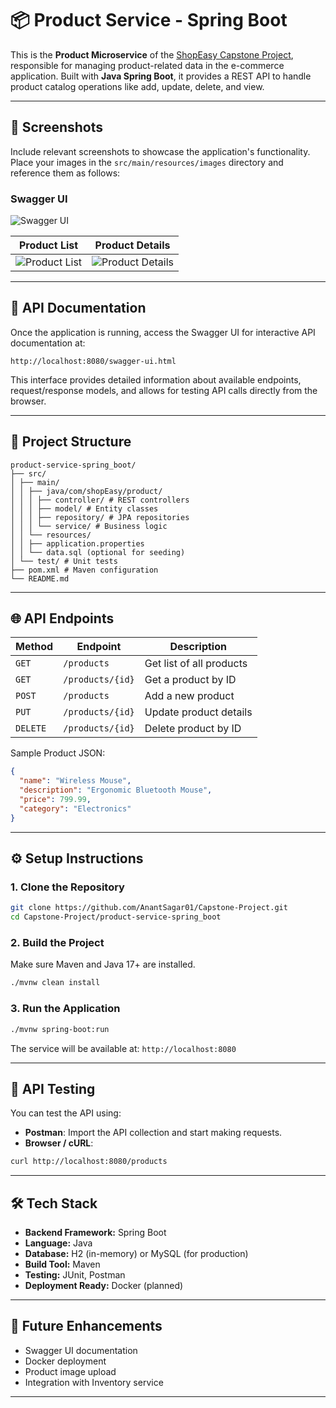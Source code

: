 # 📦 Product Service - Spring Boot

This is the **Product Microservice** of the [ShopEasy Capstone Project](https://github.com/AnantSagar01/Capstone-Project), responsible for managing product-related data in the e-commerce application. Built with **Java Spring Boot**, it provides a REST API to handle product catalog operations like add, update, delete, and view.

---

## 📸 Screenshots

Include relevant screenshots to showcase the application's functionality. Place your images in the `src/main/resources/images` directory and reference them as follows:

### Swagger UI

![Swagger UI](src/main/resources/images/swagger-ui.png)

| Product List | Product Details |
|--------------|-------------|
| ![Product List](screenshots/get-products.png) | ![Product Details](screenshots/post-product.png) |

---

## 📄 API Documentation

Once the application is running, access the Swagger UI for interactive API documentation at:

```
http://localhost:8080/swagger-ui.html
```

This interface provides detailed information about available endpoints, request/response models, and allows for testing API calls directly from the browser.

---

## 📁 Project Structure
```
product-service-spring_boot/
├── src/
│ ├── main/
│ │ ├── java/com/shopEasy/product/
│ │ │ ├── controller/ # REST controllers
│ │ │ ├── model/ # Entity classes
│ │ │ ├── repository/ # JPA repositories
│ │ │ └── service/ # Business logic
│ │ └── resources/
│ │ ├── application.properties
│ │ └── data.sql (optional for seeding)
│ └── test/ # Unit tests
├── pom.xml # Maven configuration
└── README.md
```

---

## 🌐 API Endpoints

| Method | Endpoint                | Description                  |
|--------|-------------------------|------------------------------|
| `GET`  | `/products`             | Get list of all products     |
| `GET`  | `/products/{id}`        | Get a product by ID          |
| `POST` | `/products`             | Add a new product            |
| `PUT`  | `/products/{id}`        | Update product details       |
| `DELETE`| `/products/{id}`       | Delete product by ID         |

Sample Product JSON:
```json
{
  "name": "Wireless Mouse",
  "description": "Ergonomic Bluetooth Mouse",
  "price": 799.99,
  "category": "Electronics"
}
```

---

## ⚙️ Setup Instructions

### 1. Clone the Repository
```bash
git clone https://github.com/AnantSagar01/Capstone-Project.git
cd Capstone-Project/product-service-spring_boot
```

### 2. Build the Project
Make sure Maven and Java 17+ are installed.
```bash
./mvnw clean install
```

### 3. Run the Application
```bash
./mvnw spring-boot:run
```

The service will be available at: `http://localhost:8080`

---

## 🧪 API Testing

You can test the API using:

- **Postman**: Import the API collection and start making requests.
- **Browser / cURL**:
```bash
curl http://localhost:8080/products
```

---

## 🛠 Tech Stack

- **Backend Framework:** Spring Boot
- **Language:** Java
- **Database:** H2 (in-memory) or MySQL (for production)
- **Build Tool:** Maven
- **Testing:** JUnit, Postman
- **Deployment Ready:** Docker (planned)

---

## 📌 Future Enhancements

- Swagger UI documentation
- Docker deployment
- Product image upload
- Integration with Inventory service

---

